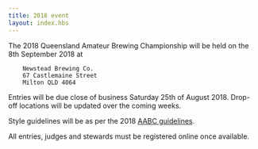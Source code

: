 ```yaml
---
title: 2018 event
layout: index.hbs
---
```


The 2018 Queensland Amateur Brewing Championship will be held on the 8th September 2018 at

```
    Newstead Brewing Co.  
    67 Castlemaine Street  
    Milton QLD 4064  
```

Entries will be due close of business Saturday 25th of August 2018.  Drop-off locations will be updated over the coming weeks.

Style guidelines will be as per the 2018 [AABC guidelines](http://aabc.org.au/docs/AABC2017StyleGuidelines.pdf).

All entries, judges and stewards must be registered online once available.

